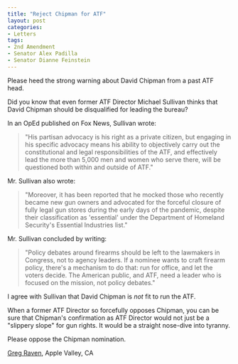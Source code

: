```yaml
---
title: "Reject Chipman for ATF"
layout: post
categories:
- Letters
tags:
- 2nd Amendment
- Senator Alex Padilla
- Senator Dianne Feinstein
---
```


Please heed the strong warning about David Chipman from a past ATF head.

Did you know that even former ATF Director Michael Sullivan thinks that David Chipman should be disqualified for leading the bureau?

In an OpEd published on Fox News, Sullivan wrote:

> "His partisan advocacy is his right as a private citizen, but engaging in his specific advocacy means his ability to objectively carry out the constitutional and legal responsibilities of the ATF, and effectively lead the more than 5,000 men and women who serve there, will be questioned both within and outside of ATF."

Mr. Sullivan also wrote:

> "Moreover, it has been reported that he mocked those who recently became new gun owners and advocated for the forceful closure of fully legal gun stores during the early days of the pandemic, despite their classification as 'essential' under the Department of Homeland Security's Essential Industries list."

Mr. Sullivan concluded by writing:

> "Policy debates around firearms should be left to the lawmakers in Congress, not to agency leaders. If a nominee wants to craft firearm policy, there's a mechanism to do that: run for office, and let the voters decide. The American public, and ATF, need a leader who is focused on the mission, not policy debates."

I agree with Sullivan that David Chipman is *not* fit to run the ATF.

When a former ATF Director so forcefully opposes Chipman, you can be sure that Chipman's confirmation as ATF Director would not just be a "slippery slope" for gun rights. It would be a straight nose-dive into tyranny.

Please oppose the Chipman nomination.

[Greg Raven](https://www.gregraven.org/), Apple Valley, CA